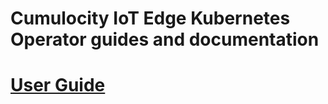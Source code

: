 # Cumulocity IoT Edge Kubernetes Operator guides and documentation

# [User Guide](/wiki/User-Guide)
